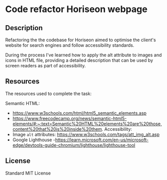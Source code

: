 # Code refactor Horiseon webpage

## Description

Refactoring the the codebase for Horiseon aimed to optimise the client's website for search engines and follow accessibility standards.

During the process I've learned how to apply the alt attribute to images and icons in HTML file, providing a detailed description that can be used by screen readers as part of accessibility.

## Resources

The resources used to complete the task:

Semantic HTML:
-	https://www.w3schools.com/html/html5_semantic_elements.asp
-	 https://www.freecodecamp.org/news/semantic-html5-elements/#:~:text=Semantic%20HTML%20elements%20are%20those,content%20that%20is%20inside%20them.
Accessibility:
-	Image `alt` attributes: https://www.w3schools.com/tags/att_img_alt.asp
-	Google Lighthouse -https://learn.microsoft.com/en-us/microsoft-edge/devtools-guide-chromium/lighthouse/lighthouse-tool


## License

Standard MIT License